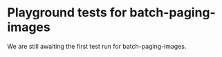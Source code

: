 # Playground tests for batch-paging-images
We are still awaiting the first test run for batch-paging-images.
